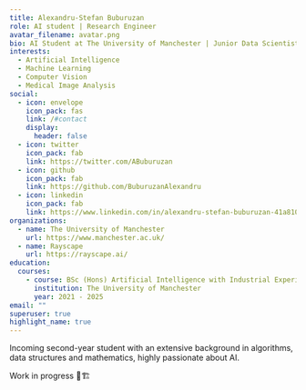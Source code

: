 ```yaml
---
title: Alexandru-Stefan Buburuzan
role: AI student | Research Engineer
avatar_filename: avatar.png
bio: AI Student at The University of Manchester | Junior Data Scientist at XVision
interests:
  - Artificial Intelligence
  - Machine Learning
  - Computer Vision
  - Medical Image Analysis
social:
  - icon: envelope
    icon_pack: fas
    link: /#contact
    display:
      header: false
  - icon: twitter
    icon_pack: fab
    link: https://twitter.com/ABuburuzan
  - icon: github
    icon_pack: fab
    link: https://github.com/BuburuzanAlexandru
  - icon: linkedin
    icon_pack: fab
    link: https://www.linkedin.com/in/alexandru-stefan-buburuzan-41a8101a6/
organizations:
  - name: The University of Manchester
    url: https://www.manchester.ac.uk/
  - name: Rayscape
    url: https://rayscape.ai/
education:
  courses:
    - course: BSc (Hons) Artificial Intelligence with Industrial Experience
      institution: The University of Manchester
      year: 2021 - 2025
email: ""
superuser: true
highlight_name: true
---
```

Incoming second-year student with an extensive background in algorithms, data structures and mathematics, highly passionate about AI.

Work in progress 👷🏗️